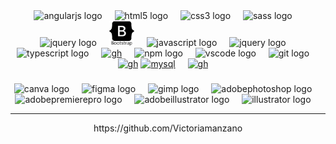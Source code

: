 <div align="center">  



  <img src="https://cdn.simpleicons.org/angular/DD0031" height="40" alt="angularjs logo"  />
  <img width="12" />
  <img src="https://cdn.jsdelivr.net/gh/devicons/devicon/icons/html5/html5-original.svg" height="40" alt="html5 logo"  />
  <img width="12" />
  <img src="https://cdn.jsdelivr.net/gh/devicons/devicon/icons/css3/css3-original.svg" height="40" alt="css3 logo"  />
  <img width="12" />
  <img src="https://cdn.jsdelivr.net/gh/devicons/devicon/icons/sass/sass-original.svg" height="40" alt="sass logo"  />
  <img width="12" />
   <img src="https://www.vectorlogo.zone/logos/tailwindcss/tailwindcss-icon.svg" height="40" alt="jquery logo"  />
  <img width="12" />
  <a href="#" target="_blank" rel="noreferrer"><img src="https://raw.githubusercontent.com/devicons/devicon/master/icons/bootstrap/bootstrap-plain-wordmark.svg" 
  alt="bootstrap" width="40" height="40"/></a> 
  <img width="12" />
  <img src="https://cdn.jsdelivr.net/gh/devicons/devicon/icons/javascript/javascript-original.svg" height="40" alt="javascript logo"  />
  <img width="12" />
  <img src="https://cdn.jsdelivr.net/gh/devicons/devicon/icons/jquery/jquery-original.svg" height="40" alt="jquery logo"  />
  <img width="12" />
  <img src="https://cdn.jsdelivr.net/gh/devicons/devicon/icons/typescript/typescript-original.svg" height="40" alt="typescript logo"  />
  <img width="12" />
  <a href="#" target="_blank" rel="noreferrer"><img src="https://www.vectorlogo.zone/logos/markdown-here/markdown-here-icon.svg" alt="gh" width="40" height="40"/></a>
  <img width="12" />
  <img src="https://cdn.jsdelivr.net/gh/devicons/devicon/icons/npm/npm-original-wordmark.svg" height="40" alt="npm logo"  />
  <img width="12" />
  <img src="https://cdn.jsdelivr.net/gh/devicons/devicon/icons/vscode/vscode-original.svg" height="40" alt="vscode logo"  />
  <img width="12" />
  <img src="https://cdn.jsdelivr.net/gh/devicons/devicon/icons/git/git-original.svg" height="40" alt="git logo"  />
  <img width="12" />
  <a href="#" target="_blank" rel="noreferrer"><img src="https://www.vectorlogo.zone/logos/mariadb/mariadb-icon.svg" alt="gh" width="50" height="40"/></a
  <img width="12" />
  <a href="#" target="_blank" rel="noreferrer"><img src="https://www.vectorlogo.zone/logos/mysql/mysql-official.svg" alt="mysql" width="90" height="40"/></a>
  <img width="12" />
  <a href="#" target="_blank" rel="noreferrer"><img src="https://www.vectorlogo.zone/logos/github/github-icon.svg" alt="gh" width="40" height="40"/><a/>
  <img width="12" />

  ###

  <p align="center">
  <img src="https://cdn.jsdelivr.net/gh/devicons/devicon/icons/canva/canva-original.svg" height="40" alt="canva logo"  />
  <img width="12" />
  <img src="https://cdn.jsdelivr.net/gh/devicons/devicon/icons/figma/figma-original.svg" height="40" alt="figma logo"  />
  <img width="12" />
  <img src="https://cdn.jsdelivr.net/gh/devicons/devicon/icons/gimp/gimp-original.svg" height="40" alt="gimp logo"  />
  <img width="12" />
  <img src="https://cdn.simpleicons.org/adobephotoshop/31A8FF" height="40" alt="adobephotoshop logo"  />
  <img width="12" />
  <img src="https://cdn.simpleicons.org/adobepremierepro/9999FF" height="40" alt="adobepremierepro logo"  />
  <img width="12" />
  <img src="https://cdn.simpleicons.org/adobeillustrator/FF9A00" height="40" alt="adobeillustrator logo"  />
  <img width="12" />
  <img src="https://www.vectorlogo.zone/logos/adobe_acrobat/adobe_acrobat-icon.svg" height="40" alt="illustrator logo"  />
  <img width="12" />













<hr>

<p align="center"> https://github.com/Victoriamanzano



 
































































































































































































































































































































































































































































































































































































































































































































































































































































































































































































  
  
 
  
  
  

  
  
   
    
